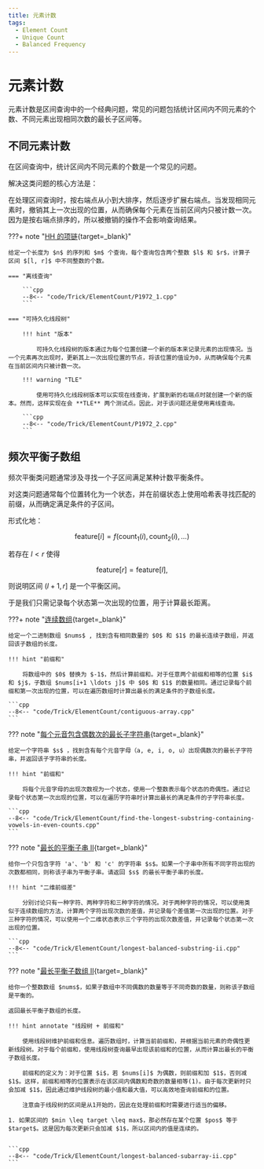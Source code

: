 ```yaml
---
title: 元素计数
tags:
  - Element Count
  - Unique Count
  - Balanced Frequency
---
```


# 元素计数

元素计数是区间查询中的一个经典问题，常见的问题包括统计区间内不同元素的个数、不同元素出现相同次数的最长子区间等。

## 不同元素计数

在区间查询中，统计区间内不同元素的个数是一个常见的问题。

解决这类问题的核心方法是：

在处理区间查询时，按右端点从小到大排序，然后逐步扩展右端点。当发现相同元素时，撤销其上一次出现的位置，从而确保每个元素在当前区间内只被计数一次。因为是按右端点排序的，所以被撤销的操作不会影响查询结果。

???+ note "[HH 的项链](https://www.luogu.com.cn/problem/P1972){target=_blank}"

    给定一个长度为 $n$ 的序列和 $m$ 个查询，每个查询包含两个整数 $l$ 和 $r$，计算子区间 $[l, r]$ 中不同整数的个数。

    === "离线查询"

        ```cpp
        --8<-- "code/Trick/ElementCount/P1972_1.cpp"
        ```

    === "可持久化线段树"

        !!! hint "版本"
        
            可持久化线段树的版本通过为每个位置创建一个新的版本来记录元素的出现情况。当一个元素再次出现时，更新其上一次出现位置的节点，将该位置的值设为0，从而确保每个元素在当前区间内只被计数一次。

        !!! warning "TLE"
        
            使用可持久化线段树版本可以实现在线查询，扩展到新的右端点时就创建一个新的版本。然而，这样实现在会 **TLE** 两个测试点。因此，对于该问题还是使用离线查询。

        ```cpp
        --8<-- "code/Trick/ElementCount/P1972_2.cpp"
        ```

## 频次平衡子数组

频次平衡类问题通常涉及寻找一个子区间满足某种计数平衡条件。

对这类问题通常每个位置转化为一个状态，并在前缀状态上使用哈希表寻找匹配的前缀，从而确定满足条件的子区间。

形式化地：

$$
\text{feature}[i] = f(\text{count}_1(i), \text{count}_2(i), \dots)
$$

若存在 $l < r$ 使得

$$
\text{feature}[r] = \text{feature}[l],
$$

则说明区间 $(l+1, r]$ 是一个平衡区间。

于是我们只需记录每个状态第一次出现的位置，用于计算最长距离。

???+ note "[连续数组](https://leetcode.cn/problems/contiguous-array/description/){target=_blank}"

    给定一个二进制数组 $nums$ , 找到含有相同数量的 $0$ 和 $1$ 的最长连续子数组，并返回该子数组的长度。

    !!! hint "前缀和"

        将数组中的 $0$ 替换为 $-1$，然后计算前缀和。对于任意两个前缀和相等的位置 $i$ 和 $j$，子数组 $nums[i+1 \ldots j]$ 中 $0$ 和 $1$ 的数量相同。通过记录每个前缀和第一次出现的位置，可以在遍历数组时计算出最长的满足条件的子数组长度。

    ```cpp
    --8<-- "code/Trick/ElementCount/contiguous-array.cpp"
    ```

??? note "[每个元音包含偶数次的最长子字符串](https://leetcode.cn/problems/find-the-longest-substring-containing-vowels-in-even-counts/description/){target=_blank}"

    给定一个字符串 $s$ ，找到含有每个元音字母（a, e, i, o, u）出现偶数次的最长子字符串，并返回该子字符串的长度。

    !!! hint "前缀和"

        将每个元音字母的出现次数视为一个状态，使用一个整数表示每个状态的奇偶性。通过记录每个状态第一次出现的位置，可以在遍历字符串时计算出最长的满足条件的子字符串长度。

    ```cpp
    --8<-- "code/Trick/ElementCount/find-the-longest-substring-containing-vowels-in-even-counts.cpp"
    ```

??? note "[最长的平衡子串 II](https://leetcode.cn/problems/longest-balanced-substring-ii/description/){target=_blank}"

    给你一个只包含字符 'a'、'b' 和 'c' 的字符串 $s$。如果一个子串中所有不同字符出现的次数都相同，则称该子串为平衡子串。请返回 $s$ 的最长平衡子串的长度。

    !!! hint "二维前缀差"

        分别讨论只有一种字符、两种字符和三种字符的情况。对于两种字符的情况，可以使用类似于连续数组的方法，计算两个字符出现次数的差值，并记录每个差值第一次出现的位置。对于三种字符的情况，可以使用一个二维状态表示三个字符的出现次数差值，并记录每个状态第一次出现的位置。

    ```cpp
    --8<-- "code/Trick/ElementCount/longest-balanced-substring-ii.cpp"
    ```

??? note "[最长平衡子数组 II](https://leetcode.cn/problems/longest-balanced-subarray-ii/description/){target=_blank}"

    给你一个整数数组 $nums$，如果子数组中不同偶数的数量等于不同奇数的数量，则称该子数组是平衡的。

    返回最长平衡子数组的长度。

    !!! hint annotate "线段树 + 前缀和"

        使用线段树维护前缀和信息。遍历数组时，计算当前前缀和，并根据当前元素的奇偶性更新线段树。对于每个前缀和，使用线段树查询最早出现该前缀和的位置，从而计算出最长的平衡子数组长度。

        前缀和的定义为：对于位置 $i$，若 $nums[i]$ 为偶数，则前缀和加 $1$，否则减 $1$。这样，前缀和相等的位置表示在该区间内偶数和奇数的数量相等(1)。由于每次更新时只会加减 $1$，因此通过维护线段树的最小值和最大值，可以高效地查询前缀和的位置。

        注意由于线段树的区间是从1开始的，因此在处理前缀和时需要进行适当的偏移。

    1. 如果区间的 $min \leq target \leq max$，那必然存在某个位置 $pos$ 等于 $target$。这是因为每次更新只会加减 $1$，所以区间内的值是连续的。
        

    ```cpp
    --8<-- "code/Trick/ElementCount/longest-balanced-subarray-ii.cpp"
    ```